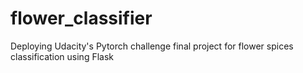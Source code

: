 # flower_classifier
Deploying Udacity's Pytorch challenge final project for flower spices classification using Flask
